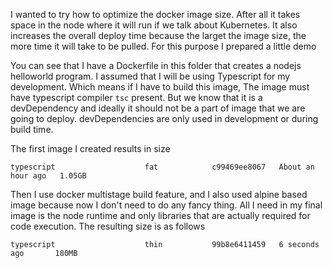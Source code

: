 I wanted to try how to optimize the docker image size. After all it takes space in the node where it will run if we talk about Kubernetes. It also increases the overall deploy time because the larget the image size, the more time it will take to be pulled. For this purpose I prepared a little demo

You can see that I have a Dockerfile in this folder that creates a nodejs helloworld program. I assumed that I will be using Typescript for my development. Which means if I have to build this image, The image must have typescript compiler `tsc` present. But we know that it is a devDependency and ideally it should not be a part of image that we are going to deploy. devDependencies are only used in development or during build time.

The first image I created results in size 

```
typescript                    fat            c99469ee8067   About an hour ago   1.05GB
```

Then I use docker multistage build feature, and I also used alpine based image because now I don't need to do any fancy thing. All I need in my final image is the node runtime and only libraries that are actually required for code execution. The resulting size is as follows

```
typescript                    thin           99b8e6411459   6 seconds ago       180MB
```